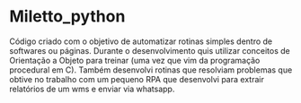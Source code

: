 # Miletto_python
Código criado com o objetivo de automatizar rotinas simples dentro de softwares ou páginas.
Durante o desenvolvimento quis utilizar conceitos de Orientação a Objeto para treinar (uma vez que vim da programação procedural em C).
Também desenvolvi rotinas que resolviam problemas que obtive no trabalho com um pequeno RPA que desenvolvi para extrair relatórios de um wms e enviar via whatsapp.
